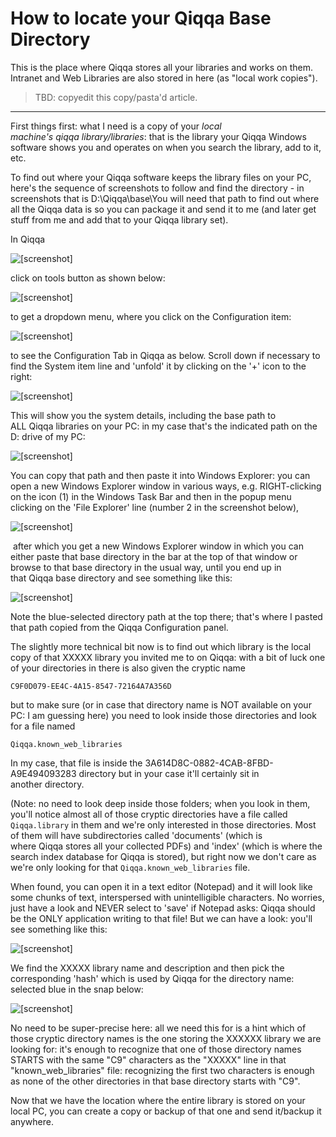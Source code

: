 # How to locate your Qiqqa Base Directory

This is the place where Qiqqa stores all your libraries and works on them. Intranet and Web Libraries are also stored in here (as "local work copies").

 > 
 > TBD: copyedit this copy/pasta'd article.

---

First things first: what I need is a copy of your *local machine's qiqqa library/libraries*: that is the library your Qiqqa Windows software shows you and operates on when you search the library, add to it, etc.

To find out where your Qiqqa software keeps the library files on your PC, here's the sequence of screenshots to follow and find the directory - in screenshots that is D:\Qiqqa\base\You will need that path to find out where all the Qiqqa data is so you can package it and send it to me (and later get stuff from me and add that to your Qiqqa library set).

In Qiqqa 

![\[screenshot\]](../assets/htlyqbd1.png)

click on tools button as shown below:

![\[screenshot\]](../assets/htlyqbd2.png)

to get a dropdown menu, where you click on the Configuration item:

![\[screenshot\]](../assets/htlyqbd3.png)

to see the Configuration Tab in Qiqqa as below. Scroll down if necessary to find the System item line and 'unfold' it by clicking on the '+' icon to the right:

![\[screenshot\]](../assets/htlyqbd4.png)

This will show you the system details, including the base path to ALL Qiqqa libraries on your PC: in my case that's the indicated path on the D: drive of my PC:

![\[screenshot\]](../assets/htlyqbd5.png)

You can copy that path and then paste it into Windows Explorer: you can open a new Windows Explorer window in various ways, e.g. RIGHT-clicking on the icon (1) in the Windows Task Bar and then in the popup menu clicking on the 'File Explorer' line (number 2 in the screenshot below),

![\[screenshot\]](../assets/htlyqbd6.png)

 after which you get a new Windows Explorer window in which you can either paste that base directory in the bar at the top of that window or browse to that base directory in the usual way, until you end up in that Qiqqa base directory and see something like this:

![\[screenshot\]](../assets/htlyqbd7.png)

Note the blue-selected directory path at the top there; that's where I pasted that path copied from the Qiqqa Configuration panel.

The slightly more technical bit now is to find out which library is the local copy of that XXXXX library you invited me to on Qiqqa:
with a bit of luck one of your directories in there is also given the cryptic name

````
C9F0D079-EE4C-4A15-8547-72164A7A356D
````

but to make sure (or in case that directory name is NOT available on your PC: I am guessing here) you need to look inside those directories and look for a file named

````
Qiqqa.known_web_libraries
````

In my case, that file is inside the 3A614D8C-0882-4CAB-8FBD-A9E494093283 directory but in your case it'll certainly sit in another directory.

(Note: no need to look deep inside those folders; when you look in them, you'll notice almost all of those cryptic directories have a file called
`Qiqqa.library`
in them and we're only interested in those directories. Most of them will have subdirectories called 'documents' (which is where Qiqqa stores all your collected PDFs) and 'index' (which is where the search index database for Qiqqa is stored), but right now we don't care as we're only looking for that
`Qiqqa.known_web_libraries`
file.

When found, you can open it in a text editor (Notepad) and it will look like some chunks of text, interspersed with unintelligible characters. No worries, just have a look and NEVER select to 'save' if Notepad asks: Qiqqa should be the ONLY application writing to that file! But we can have a look: you'll see something like this:

![\[screenshot\]](../assets/htlyqbd8.png)

We find the XXXXX library name and description and then pick the corresponding 'hash' which is used by Qiqqa for the directory name: selected blue in the snap below:

![\[screenshot\]](../assets/htlyqbd9.png)

No need to be super-precise here: all we need this for is a hint which of those cryptic directory names is the one storing the XXXXXX library we are looking for: it's enough to recognize that one of those directory names STARTS with the same "C9" characters as the "XXXXX" line in that "known_web_libraries" file: recognizing the first two characters is enough as none of the other directories in that base directory starts with "C9".

Now that we have the location where the entire library is stored on your local PC, you can create a copy or backup of that one and send it/backup it anywhere.
